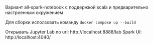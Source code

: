 Вариант all-spark-notebook с поддержкой scala и предварительно настроенным окружением

Для сборки исползовать команду `docker compose up --build`

Открывать Jupyter Lab по url: http://localhost:8888/lab
Spark UI: http://localhost:4040/
